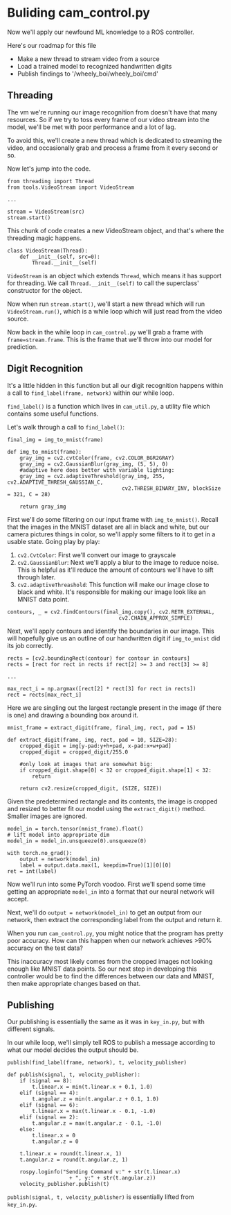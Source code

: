 # Buliding cam_control.py

Now we'll apply our newfound ML knowledge to a ROS controller.

Here's our roadmap for this file
- Make a new thread to stream video from a source
- Load a trained model to recognized handwritten digits
- Publish findings to '/wheely_boi/wheely_boi/cmd'


## Threading
The vm we're running our image recognition from doesn't have that many resources. So if we try to toss every frame of our video stream into the model, we'll be met with poor performance and a lot of lag.

To avoid this, we'll create a new thread which is dedicated to streaming the video, and occasionally grab and process a frame from it every second or so.

Now let's jump into the code.

```
from threading import Thread
from tools.VideoStream import VideoStream

...

stream = VideoStream(src)
stream.start()
```

This chunk of code creates a new VideoStream object, and that's where the threading magic happens.

```
class VideoStream(Thread):
    def __init__(self, src=0):
        Thread.__init__(self)
```
`VideoStream` is an object which extends `Thread`, which means it has support for threading. We call `Thread.__init__(self)` to call the superclass' constructor for the object.

Now when run `stream.start()`, we'll start a new thread which will run `VideoStream.run()`, which is a while loop which will just read from the video source.

Now back in the while loop in `cam_control.py` we'll grab a frame with `frame=stream.frame`. This is the frame that we'll throw into our model for prediction.

## Digit Recognition
It's a little hidden in this function but all our digit recognition happens within a call to `find_label(frame, network)` within our while loop.

`find_label()` is a function which lives in `cam_util.py`, a utility file which contains some useful functions.

Let's walk through a call to `find_label()`:
```
final_img = img_to_mnist(frame)

def img_to_mnist(frame):
    gray_img = cv2.cvtColor(frame, cv2.COLOR_BGR2GRAY)
    gray_img = cv2.GaussianBlur(gray_img, (5, 5), 0)
    #adaptive here does better with variable lighting:
    gray_img = cv2.adaptiveThreshold(gray_img, 255, cv2.ADAPTIVE_THRESH_GAUSSIAN_C,
                                     cv2.THRESH_BINARY_INV, blockSize = 321, C = 28)

    return gray_img
```
First we'll do some filtering on our input frame with `img_to_mnist()`. Recall that the images in the MNIST dataset are all in black and white, but our camera pictures things in color, so we'll apply some filters to it to get in a usable state. Going play by play:
1. `cv2.CvtColor`: First we'll convert our image to grayscale
2. `cv2.GaussianBlur`: Next we'll apply a blur to the image to reduce noise. This is helpful as it'll reduce the amount of contours we'll have to sift through later.
3. `cv2.adaptiveThreashold`: This function will make our image close to black and white. It's responsible for making our image look like an MNIST data point.

```
contours, _ = cv2.findContours(final_img.copy(), cv2.RETR_EXTERNAL,
                                    cv2.CHAIN_APPROX_SIMPLE)
```
Next, we'll apply contours and identify the boundaries in our image. This will hopefully give us an outline of our handwritten digit if `img_to_mnist` did its job correctly.

```
rects = [cv2.boundingRect(contour) for contour in contours]
rects = [rect for rect in rects if rect[2] >= 3 and rect[3] >= 8]

...

max_rect_i = np.argmax([rect[2] * rect[3] for rect in rects])
rect = rects[max_rect_i]

```
Here we are singling out the largest rectangle present in the image (if there is one) and drawing a bounding box around it.

```
mnist_frame = extract_digit(frame, final_img, rect, pad = 15)

def extract_digit(frame, img, rect, pad = 10, SIZE=28):
    cropped_digit = img[y-pad:y+h+pad, x-pad:x+w+pad]
    cropped_digit = cropped_digit/255.0

    #only look at images that are somewhat big:
    if cropped_digit.shape[0] < 32 or cropped_digit.shape[1] < 32:
        return

    return cv2.resize(cropped_digit, (SIZE, SIZE))
```
Given the predetermined rectangle and its contents, the image is cropped and resized to better fit our model using the `extract_digit()` method. Smaller images are ignored.

```
model_in = torch.tensor(mnist_frame).float()
# lift model into appropriate dim
model_in = model_in.unsqueeze(0).unsqueeze(0)

with torch.no_grad():
    output = network(model_in)
    label = output.data.max(1, keepdim=True)[1][0][0]
ret = int(label)
```
Now we'll run into some PyTorch voodoo. First we'll spend some time getting an appropriate `model_in` into a format that our neural network will accept.

Next, we'll do `output = network(model_in)` to get an output from our network, then extract the corresponding label from the output and return it.

When you run `cam_control.py`, you might notice that the program has pretty poor accuracy. How can this happen when our network achieves >90% accuracy on the test data?

This inaccuracy most likely comes from the cropped images not looking enough like MNIST data points. So our next step in developing this controller would be to find the differences between our data and MNIST, then make appropriate changes based on that.

## Publishing
Our publishing is essentially the same as it was in `key_in.py`, but with different signals.

In our while loop, we'll simply tell ROS to publish a message according to what our model decides the output should be.
```
publish(find_label(frame, network), t, velocity_publisher)

def publish(signal, t, velocity_publisher):
    if (signal == 8):
        t.linear.x = min(t.linear.x + 0.1, 1.0)
    elif (signal == 4):
        t.angular.z = min(t.angular.z + 0.1, 1.0)
    elif (signal == 6):
        t.linear.x = max(t.linear.x - 0.1, -1.0)
    elif (signal == 2):
        t.angular.z = max(t.angular.z - 0.1, -1.0)
    else:
        t.linear.x = 0
        t.angular.z = 0

    t.linear.x = round(t.linear.x, 1)
    t.angular.z = round(t.angular.z, 1)

    rospy.loginfo("Sending Command v:" + str(t.linear.x)
                    + ", y:" + str(t.angular.z))
    velocity_publisher.publish(t)
```

`publish(signal, t, velocity_publisher)` is essentially lifted from `key_in.py`.